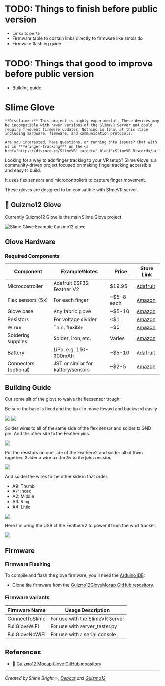 # TODO: Things to finish before public version

- Links to parts
- Firmware table to contain links directly to firmware like smols do
- Firmware flashing guide

# TODO: Things that good to improve before public version
- Building guide


# Slime Glove

```admonish warning
**Disclaimer:** This project is highly experimental. These devices may be incompatible with newer versions of the SlimeVR Server and could require frequent firmware updates. Nothing is final at this stage, including hardware, firmware, and communication protocols.
```

```admonish info
Are you interested, have questions, or running into issues? Chat with us in ***#finger-tracking*** on the <a href="https://discord.gg/SlimeVR" target="_blank">SlimeVR Discord</a>!
```

Looking for a way to add finger tracking to your VR setup? Slime Glove is a community-driven project focused on making finger tracking accessible and easy to build.

It uses flex sensors and microcontrollers to capture finger movement.

These gloves are designed to be compatible with SlimeVR server.


## 🧤 Guizmo12 Glove
Currently Guizmo12 Glove is the main Slime Glove project.


<div class="embeddedVideo">
    <img src="assets/index/img/Guizmo12-glove.webp" alt="Slime Glove Example" loading="lazy">
  Guizmo12 glove
</div>

## Glove Hardware

### Required Components

| Component             | Example/Notes                      | Price      | Store Link                                                       |
| --------------------- | ---------------------------------- | ---------- | ---------------------------------------------------------------- |
| Microcontroller       | Adafruit ESP32 Feather V2          | $19.95     | [Adafruit](https://www.adafruit.com/product/5400)                |
| Flex sensors (5x)     | For each finger                    | ~$5-8 each | [Amazon](https://www.amazon.com/Flex-Sensor-2-2in/dp/B00B8871NM) |
| Glove base            | Any fabric glove                   | ~$5-10     | [Amazon](https://www.amazon.com/s?k=fabric+glove)                |
| Resistors             | For voltage divider                | <$1        | [Amazon](https://www.amazon.com/s?k=resistor+kit)                |
| Wires                 | Thin, flexible                     | ~$5        | [Amazon](https://www.amazon.com/s?k=hookup+wire)                 |
| Soldering supplies    | Solder, iron, etc.                 | Varies     | [Amazon](https://www.amazon.com/s?k=soldering+kit)               |
| Battery               | LiPo, e.g. 150-300mAh              | ~$5-10     | [Adafruit](https://www.adafruit.com/product/1317)                |
| Connectors (optional) | JST or similar for battery/sensors | ~$2-5      | [Amazon](https://www.amazon.com/s?k=jst+connector)               |


## Building Guide

Cut some slit of the glove to waive the flexsensor trough.

Be sure the base is fixed and the tip can move foward and backward easily

<img src="assets/index/img/Glove-Building/Glove-FlexSensor-insertion.jpg" loading="lazy" class="small-size-image">
<img src="assets/index/img/Glove-Building/Glove-FlexSensor-inserted.jpg" loading="lazy" class="small-size-image">


Solder wires to all of the same side of the flex sensor and solder to GND pin. And the other site to the Feather pins.

<img src="assets/index/img/Glove-Building/flex-sensor-soldering-diagram.webp" loading="lazy" class="big-size-image">

Put the resistors on one side of the Featherv2 and solder all of them together. Solder a wire on the 3v to the joint resistor.

<img src="assets/index/img/Glove-Building/board-soldering.webp" loading="lazy" class="big-size-image">

And solder the wires to the other side in that order:
- A9: Thumb
- A7: Index
- A2: Middle
- A3: Ring
- A4: Little
<img src="assets/index/img/Glove-Building/soldered-board.webp" loading="lazy" class="big-size-image">

Here I'm using the USB of the FeatherV2 to power it from the wrist tracker.

<img src="assets/index/img/Glove-Building/glove-powered-by-waist-tracker.webp" loading="lazy" class="big-size-image">


## Firmware

### Firmware Flashing

To compile and flash the glove firmware, you'll need the [Arduino IDE](https://www.arduino.cc/en/software):
- Clone the firmware from the [Guizmo12GloveMocap GitHub repository](https://github.com/Guizmo12/Guizmo12glovesmocap).

### Firmware variants
| Firmware Name   | Usage Description                                                            |
| --------------- | ---------------------------------------------------------------------------- |
| ConnectToSlime  | For use with the [SlimeVR Server](https://github.com/SlimeVR/SlimeVR-Server) |
| FullGloveWIFI   | For use with server_tester.py                                                |
| FullGloveNoWiFi | For use with a serial console                                                |


## References

- 🔗 [Guizmo12 Mocap Glove GitHub repository](https://github.com/Guizmo12/gizmoglovesmocap/tree/main)

<hr/>

*Created by Shine Bright ✨, [Depact](https://github.com/Depact) and [Guizmo12](https://github.com/Guizmo12)*